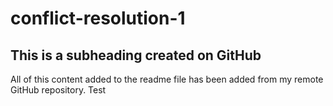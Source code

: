 # conflict-resolution-1

## This is a subheading created on GitHub

All of this content added to the readme file has been added from my remote GitHub repository. Test

